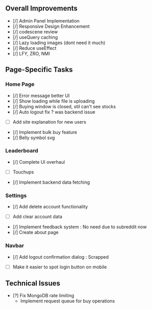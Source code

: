 ## Overall Improvements
- [/] Admin Panel Implementation
- [/] Responsive Design Enhancement
- [/] codescene review
- [/] useQuery caching
- [/] Lazy loading images (dont need it much)
- [/] Reduce useEffect 
- [/] LFY, ZRO, NMI

## Page-Specific Tasks

### Home Page
- [/] Error message better UI
- [/] Show loading while file is uploading
- [/] Buying window is closed, stil can't see stocks
- [/] Auto logout fix ? was backend issue
- [ ] Add site explanation for new users
- [/] Implement bulk buy feature
- [/] Belly symbol svg

### Leaderboard 
- [/] Complete UI overhaul
- [ ] Touchups
- [/] Implement backend data fetching

### Settings
- [/] Add delete account functionality
- [ ] Add clear account data
- [/] Implement feedback system : No need due to subreddit now
- [/] Create about page

### Navbar
- [/] Add logout confirmation dialog : Scrapped
- [ ] Make it easier to spot login button on mobile

## Technical Issues
- [?] Fix MongoDB rate limiting
    - Implement request queue for buy operations

